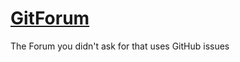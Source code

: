# [GitForum](https://aardvark-industries.github.io/GitForum)
The Forum you didn't ask for that uses GitHub issues
